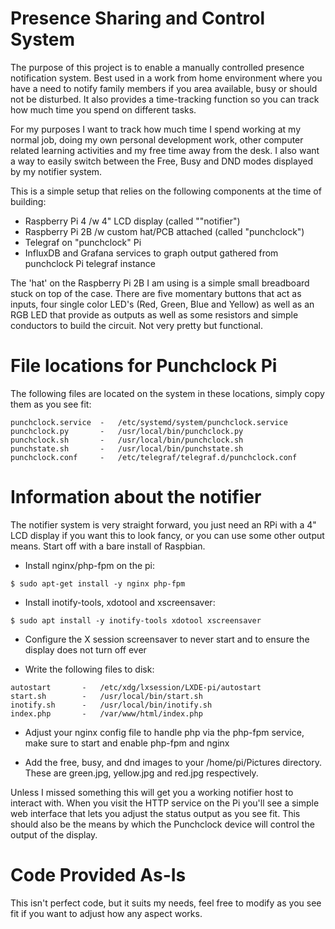 # Presence Sharing and Control System

The purpose of this project is to enable a manually controlled presence
notification system.  Best used in a work from home environment where you have
a need to notify family members if you area available, busy or should not be
disturbed.  It also provides a time-tracking function so you can track how much
time you spend on different tasks.

For my purposes I want to track how much time I spend working at my normal job,
doing my own personal development work, other computer related learning
activities and my free time away from the desk.  I also want a way to easily
switch between the Free, Busy and DND modes displayed by my notifier system.

This is a simple setup that relies on the following components at the time of
building:

- Raspberry Pi 4 /w 4" LCD display (called ""notifier")
- Raspberry Pi 2B /w custom hat/PCB attached (called "punchclock")
- Telegraf on "punchclock" Pi
- InfluxDB and Grafana services to graph output gathered from punchclock Pi 
    telegraf instance

The 'hat' on the Raspberry Pi 2B I am using is a simple small breadboard stuck
on top of the case.  There are five momentary buttons that act as inputs, four
single color LED's (Red, Green, Blue and Yellow) as well as an RGB LED that
provide as outputs as well as some resistors and simple conductors to build the
circuit.  Not very pretty but functional.

# File locations for Punchclock Pi

The following files are located on the system in these locations, simply copy
them as you see fit:

```
punchclock.service  -   /etc/systemd/system/punchclock.service
punchclock.py       -   /usr/local/bin/punchclock.py
punchclock.sh       -   /usr/local/bin/punchclock.sh
punchstate.sh       -   /usr/local/bin/punchstate.sh
punchclock.conf     -   /etc/telegraf/telegraf.d/punchclock.conf
```

# Information about the notifier

The notifier system is very straight forward, you just need an RPi with a 4"
LCD display if you want this to look fancy, or you can use some other output
means.  Start off with a bare install of Raspbian.

- Install nginx/php-fpm on the pi:

```
$ sudo apt-get install -y nginx php-fpm
```

- Install inotify-tools, xdotool and xscreensaver:

```
$ sudo apt install -y inotify-tools xdotool xscreensaver
```

- Configure the X session screensaver to never start and to ensure the display
    does not turn off ever

- Write the following files to disk:

```
autostart       -   /etc/xdg/lxsession/LXDE-pi/autostart
start.sh        -   /usr/local/bin/start.sh
inotify.sh      -   /usr/local/bin/inotify.sh
index.php       -   /var/www/html/index.php
```

- Adjust your nginx config file to handle php via the php-fpm service, make
    sure to start and enable php-fpm and nginx

- Add the free, busy, and dnd images to your /home/pi/Pictures directory.
    These are green.jpg, yellow.jpg and red.jpg respectively.


Unless I missed something this will get you a working notifier host to interact
with.  When you visit the HTTP service on the Pi you'll see a simple web
interface that lets you adjust the status output as you see fit.  This should
also be the means by which the Punchclock device will control the output of the
display.

# Code Provided As-Is

This isn't perfect code, but it suits my needs, feel free to modify as you see
fit if you want to adjust how any aspect works.
